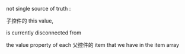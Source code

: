 not single source of truth :

子控件的 this value,

is currently disconnected from

the value property of each 父控件的 item that we have in the item array
